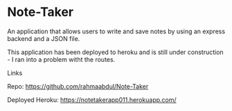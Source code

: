 # Note-Taker

An application that allows users to write and save notes by using an express backend and a JSON file.

This application has been deployed to heroku and is still under construction - I ran into a problem witht the routes.

Links

Repo: https://github.com/rahmaabdul/Note-Taker

Deployed Heroku: https://notetakerapp011.herokuapp.com/
